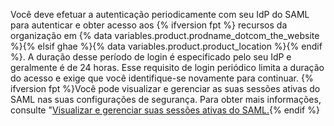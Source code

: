 Você deve efetuar a autenticação periodicamente com seu IdP do SAML para autenticar e obter acesso aos {% ifversion fpt %} recursos da organização em {% data variables.product.prodname_dotcom_the_website %}{% elsif ghae %}{% data variables.product.product_location %}{% endif %}. A duração desse período de login é especificado pelo seu IdP e geralmente é de 24 horas. Esse requisito de login periódico limita a duração do acesso e exige que você identifique-se novamente para continuar. {% ifversion fpt %}Você pode visualizar e gerenciar as suas sessões ativas do SAML nas suas configurações de segurança. Para obter mais informações, consulte "[Visualizar e gerenciar suas sessões ativas do SAML.](/articles/viewing-and-managing-your-active-saml-sessions){% endif %}
